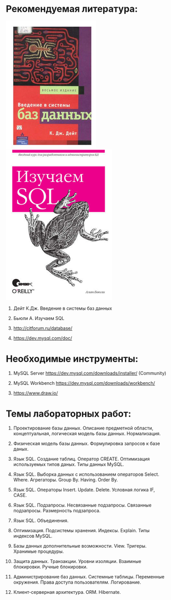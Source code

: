 # Рекомендуемая литература:

![image](images/Overview/recommended_literature_book_01.jpg)
![image](images/Overview/recommended_literature_book_02.jpg)

1.  Дейт К.Дж. Введение в системы баз данных

2.  Бьюли А. Изучаем SQL

3.  http://citforum.ru/database/

4.  https://dev.mysql.com/doc/

# Необходимые инструменты:

1.  MySQL Server https://dev.mysql.com/downloads/installer/ (Community)

2.  MySQL Workbench https://dev.mysql.com/downloads/workbench/

3.  https://www.draw.io/

# Темы лабораторных работ:

1.  Проектирование базы данных. Описание предметной области,
    концептуальная, логическая модель базы данных.
    Нормализация.

2.  Физическая модель базы данных. Формулировка запросов к базе даных.

3.  Язык SQL. Создание таблиц. Оператор CREATE. Оптимизация используемых
    типов даных. Типы данных MySQL.

4.  Язык SQL. Выборка данных с использованием операторов Select. Where.
    Агрегаторы. Group By. Having. Order By.

5.  Язык SQL. Операторы Insert. Update. Delete. Условная логика IF,
    CASE.

6.  Язык SQL. Подзапросы. Несвязанные подзапросы. Связанные подзапросы.
    Размерность подзапроса.

7.  Язык SQL. Объединения.

8.  Оптимизация. Подсистемы хранения. Индексы. Explain. Типы индексов
    MySQL.

9.  Базы данных дополнительные возможности. View. Тригеры. Хранимые
    процедуры.

10. Защита данных. Транзакции. Уровни изоляции. Взаимные блокировки.
    Ручные блокировки.

11. Администрирование баз данных. Системные таблицы. Переменные
    окружения. Права доступа пользователям. Логирование.

12. Клиент-серверная архитектура. ORM. Hibernate.
